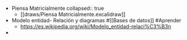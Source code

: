 - Piensa Matricialmente
  collapsed:: true
	- [[draws/Piensa Matricialmente.excalidraw]]
- Modelo entidad- Relación y diagramas #[[Bases de datos]] #Aprender
	- https://es.wikipedia.org/wiki/Modelo_entidad-relaci%C3%B3n
-